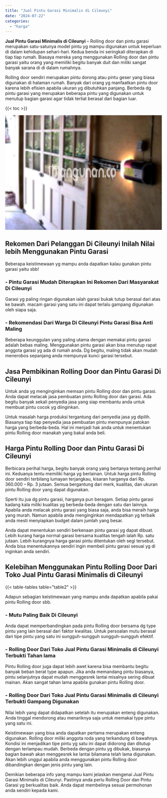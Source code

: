 ```yaml
---
title: "Jual Pintu Garasi Minimalis di Cileunyi"
date: "2024-07-22"
categories: 
  - "harga"
---
```


**Jual Pintu Garasi Minimalis di Cileunyi** – Rolling door dan pintu garasi merupakan satu-satunya model pintu yg mampu digunakan untuk keperluan di dalam kehidupan sehari-hari. Kedua benda ini seringkali diterapkan di tiap tiap rumah. Biasaya mereka yang menggunakan Rolling door dan pintu garasi yaitu orang yang memiliki begitu banyak duit dan miliki sangat banyak sarana di di dalam rumahnya.

Rolling door sendiri merupakan pintu dorong atau pintu geser yang biasa digunakan di halaman rumah. Banyak dari orang yg manfaatkan pintu door karena lebih efisien apabila ukuran yg dibutuhkan panjang. Berbeda dg pintu garasi yang merupakan beberapa pintu yang digunakan untuk menutup bagian garasi agar tidak terliat berasal dari bagian luar.

{{< toc >}}

![Jual Pintu Garasi Minimalis di Cileunyi](/images/pintu-garasi-04.png)

## Rekomen Dari Pelanggan Di Cileunyi Inilah Nilai lebih Menggunakan Pintu Garasi

Beberapa keistimewaan yg mampu anda dapatkan kalau gunakan pintu garasi yaitu sbb!

### \- Pintu Garasi Mudah Diterapkan Ini Rekomen Dari Masyarakat Di Cileunyi

Garasi yg paling ringan digunakan ialah garasi bukak tutup berasal dari atas ke bawah. macam garasi yang satu ini dapat terlalu gampang digunakan oleh siapa saja.

### \- Rekomendasi Dari Warga Di Cileunyi Pintu Garasi Bisa Anti Maling

Beberapa keunggulan yang paling utama dengan memakai pintu garasi adalah bebas maling. Menggunakan pintu garasi akan bisa menutup rapat anggota garasi yg ada di rumah anda. Dg begitu, maling tidak akan mudah menerobos sepanjang anda mempunyai kunci garasi tersebut.

## Jasa Pembikinan Rolling Door dan Pintu Garasi Di Cileunyi

Untuk anda yg menginginkan memsan pintu Rolling door dan pintu garasi. Anda dapat melacak jasa pembuatan pintu Rolling door dan garasi. Ada begitu banyak sekali penyedia jasa yang siap membantu anda untuk membuat pintu cocok yg diinginkan.

Untuk masalah harga produksi tergantung dari penyedia jasa yg dipilih. Biasanya tiap tiap penyedia jasa pembuatan pintu mempunyai patokan harga yang berbeda-beda. Hal ini menjadi hak anda untuk menentukan pintu Rolling door manakah yang bakal anda beli.

## Harga Pintu Rolling Door dan Pintu Garasi Di Cileunyi

Berbicara perihal harga, begitu banyak orang yang bertanya tentang perihal ini. Keduanya tentu memiliki harga yg berlainan. Untuk harga pintu Rolling door sendiri terbilang lumayan terjangkau, kisaran harganya dari Rp. 360.000 – Rp. 3 jutaan. Semua bergantung dari merk, kualitas, dan ukuran pintu Rolling door yang dapat digunakan.

Sperti itu jua dg pintu garasi, harganya pun beragam. Setiap pintu garasi kadang kala miliki kualitas yg berbeda-beda dengan satu dan lainnya. Apabila anda melacak pintu garasi yang biasa saja, anda bisa meraih harga yang murah. Namun apabila anda menginginkan mendapatkan yg terbaik anda mesti menyiapkan budget dalam jumlah yang besar.

Anda dapat menentukan sendiri berkenaan pintu garasi yg dapat dibuat. Lebih kurang harga normal garasi bersama kualitas tengah ialah Rp. satu jutaan. Lebih kurangnya harga garasi pintu ditentukan oleh segi tersebut. Anda bisa menentukannya sendiri ingin membeli pintu garasi sesuai yg di inginkan anda sendiri.

## Kelebihan Menggunakan Pintu Rolling Door Dari Toko Jual Pintu Garasi Minimalis di Cileunyi

{{< table-tables table="table2" >}}

Adapun sebagian keistimewaan yang mampu anda dapatkan apabila pakai pintu Rolling door sbb.

### \- Mutu Paling Baik Di Cileunyi

Anda dapat memperbandingkan pada pintu Rolling door bersama dg type pintu yang lain berasal dari faktor kwalitas. Untuk persoalan mutu berasal dari tipe pintu yang satu ini sungguh-sungguh sungguh-sungguh efektif.

### \- Rolling Door Dari Toko Jual Pintu Garasi Minimalis di Cileunyi Terbukti Tahan lama

Pintu Rolling door juga dapat lebih awet karena bisa membantu begitu banyak beban berat type apapun. Jika anda memandang pintu biasanya, pintu selanjutnya dapat mudah menggesrek lantai misalnya sering dibuat mainan. Akan sangat tahan lama apabila gunakan pintu Rolling door.

### \- Rolling Door Dari Toko Jual Pintu Garasi Minimalis di Cileunyi Terbukti Gampang Digunakan

Nilai lebih yang dapat didapatkan setelah itu merupakan enteng digunakan. Anda tinggal mendorong atau menariknya saja untuk memakai type pintu yang satu ini.

Keistimewaan yang bisa anda dapatkan pertama merupakan enteng digunakan. Rolling door miliki anggota roda yang terkandung di bawahnya. Kondisi ini menjadikan tipe pintu yg satu ini dapat didorong dan ditutup dengan terlampau mudah. Berbeda dengan pintu yg dibukak, biasanya bagian bawah akan menggesrek ke lantai bilamana telah lama digunakan. Akan lebih unggul apabila anda menggunakan pintu Rolling door dibandingkan dengan jenis pintu yang lain.

Demikian beberapa info yang mampu kami jelaskan mengenai Jual Pintu Garasi Minimalis di Cileunyi. Pastinya anda perlu Rolling Door dan Pintu Garasi yg berkualitas baik. Anda dapat membelinya sesuai permohonan anda sendiri kepada kami.
